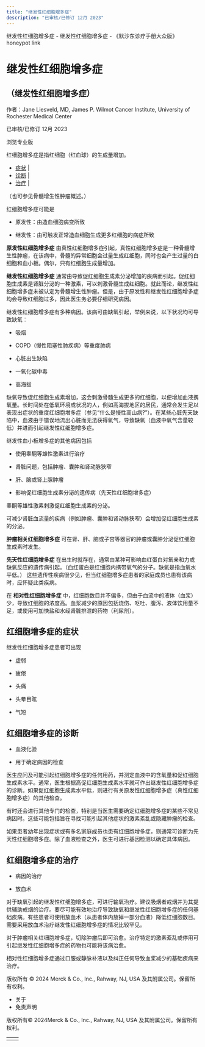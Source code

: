 ```yaml
---
title: "继发性红细胞增多症"
description: "已审核/已修订 12月 2023"
---
```


﻿继发性红细胞增多症 \- 继发性红细胞增多症 \- 《默沙东诊疗手册大众版》 honeypot link

# 继发性红细胞增多症

## （继发性红细胞增多症）

作者：Jane Liesveld, MD, James P. Wilmot Cancer Institute, University of Rochester
Medical Center

已审核/已修订 12月 2023

浏览专业版

红细胞增多症是指红细胞（红血球）的生成量增加。

- [症状](#症状_v38394131_zh) \|
- [诊断](#诊断_v38394145_zh) \|
- [治疗](#治疗_v38394158_zh) \|

（也可参见骨髓增生性肿瘤概述。）

红细胞增多症可能是

- 原发性：由造血细胞病变所致

- 继发性：由可触发正常造血细胞生成更多红细胞的病症所致


**原发性红细胞增多症** 由真性红细胞增多症引起，真性红细胞增多症是一种骨髓增生性肿瘤，在该病中，骨髓的异常细胞会过量生成红细胞，同时也会产生过量的白细胞和血小板。偶尔，只有红细胞生成量增加。

**继发性红细胞增多症** 通常由导致促红细胞生成素分泌增加的疾病而引起。促红细胞生成素是肾脏分泌的一种激素，可以刺激骨髓生成红细胞。就此而论，继发性红细胞增多症未被认定为骨髓增生性肿瘤。但是，由于原发性和继发性红细胞增多症均会导致红细胞过多，因此医生务必要仔细研究病因。

继发性红细胞增多症有多种病因。该病可由缺氧引起，举例来说，以下状况均可导致缺氧：

- 吸烟

- COPD（慢性阻塞性肺疾病）等重度肺病

- 心脏出生缺陷

- 一氧化碳中毒

- 高海拔


缺氧导致促红细胞生成素增加，这会刺激骨髓生成更多的红细胞，以便增加血液携氧量。长时间处在低氧环境或状况的人，例如高海拔地区的居民，通常会发生足以表现出症状的重度红细胞增多症（参见“什么是慢性高山病?”）。在某些心脏先天缺陷中，血液由于错误地流出心脏而无法获得氧气，导致缺氧（血液中氧气含量较低）并进而引起继发性红细胞增多症。

继发性血小板增多症的其他病因包括

- 使用睾酮等雄性激素进行治疗

- 肾脏问题，包括肿瘤、囊肿和肾动脉狭窄

- 肝、脑或肾上腺肿瘤

- 影响促红细胞生成素分泌的遗传病（先天性红细胞增多症）


睾酮等雄性激素刺激促红细胞生成素的分泌。

可减少肾脏血流量的疾病（例如肿瘤、囊肿和肾动脉狭窄）会增加促红细胞生成素的分泌。

**肿瘤相关红细胞增多症** 可在肾、肝、脑或子宫等器官的肿瘤或囊肿分泌促红细胞生成素时发生。

**先天性红细胞增多症** 在出生时就存在，通常由某种可影响血红蛋白对氧亲和力或缺氧反应的遗传病引起。（血红蛋白是红细胞内携带氧气的分子。缺氧是指血氧水平低。） 这些遗传性疾病很少见，但当红细胞增多症患者的家庭成员也患有该病时，应怀疑此类疾病。

在 **相对性红细胞增多症** 中，红细胞数目并不偏多，但由于血流中的液体（血浆）少，导致红细胞的浓度高。血浆减少的原因包括烧伤、呕吐、腹泻、液体饮用量不足，或使用可加快盐和水经肾脏排泄的药物（利尿剂）。

## 红细胞增多症的症状

继发性红细胞增多症患者可出现

- 虚弱

- 疲倦

- 头痛

- 头晕目眩

- 气短


## 红细胞增多症的诊断

- 血液化验

- 用于确定病因的检查


医生应问及可能引起红细胞增多症的任何用药，并测定血液中的含氧量和促红细胞生成素水平。通常，医生根据高促红细胞生成素水平就可作出继发性红细胞增多症的诊断。如果促红细胞生成素水平低，则进行有关原发性红细胞增多症（真性红细胞增多症）的其他检查。

有时还会进行其他专门的检查，特别是当医生需要确定红细胞增多症的某些不常见病因时。这些可能包括旨在寻找可能引起其他症状的激素紊乱或隐藏肿瘤的检查。

如果患者幼年出现症状或有多名家庭成员也患有红细胞增多症，则通常可诊断为先天性红细胞增多症。除了血液检查之外，医生可进行基因检测以确定具体病因。

## 红细胞增多症的治疗

- 病因的治疗

- 放血术


对于缺氧引起的继发性红细胞增多症，可进行输氧治疗。建议吸烟者戒烟并为其提供辅助戒烟的治疗。要尽可能有效地治疗导致缺氧和继发性红细胞增多症的任何基础疾病。有些患者可使用放血术（从患者体内放掉一部分血液）降低红细胞数目。需要采用放血术治疗继发性红细胞增多症的情况比较罕见。

对于肿瘤相关红细胞增多症，切除肿瘤后即可治愈。治疗特定的激素紊乱或停用可引起继发性红细胞增多症的药物也可能将该病治愈。

相对性红细胞增多症通过口服或静脉补液以及纠正任何导致血浆减少的基础疾病来治疗。



版权所有 © 2024
Merck & Co., Inc., Rahway, NJ, USA 及其附属公司。保留所有权利。

- 关于
- 免责声明

版权所有© 2024Merck & Co., Inc., Rahway, NJ, USA 及其附属公司。保留所有权利。

|     |     |
| --- | --- |
|  |  |